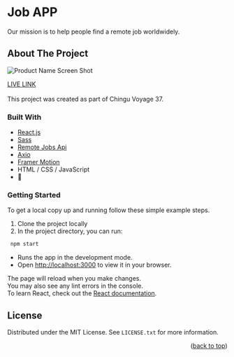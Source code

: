 # Job APP
Our mission is to help people find a remote job worldwidely.
<!-- ABOUT THE PROJECT -->
## About The Project
![Product Name Screen Shot](https://github.com/chingu-voyages/v37-geckos-team-05/blob/Final-files/product.gif)

[LIVE LINK](https://acareer.netlify.app/)\
\
This project was created as part of Chingu Voyage 37.

<!-- GETTING STARTED -->

### Built With
* [React.js](https://reactjs.org/)
* [Sass](https://sass-lang.com/)
* [Remote Jobs Api](https://github.com/remotive-io/remote-jobs-api)
* [Axio](https://axios-http.com/docs/intro)
* [Framer Motion](https://www.framer.com/motion/)
* HTML / CSS / JavaScript
* 💜
<!-- GETTING STARTED -->
### Getting Started
To get a local copy up and running follow these simple example steps.
1. Clone the project locally
2. In the project directory, you can run:
 ```sh
  npm start
  ```
- Runs the app in the development mode.
- Open [http://localhost:3000](http://localhost:3000) to view it in your browser.


The page will reload when you make changes.\
You may also see any lint errors in the console.\
To learn React, check out the [React documentation](https://reactjs.org/).

<!-- LICENSE -->
## License
Distributed under the MIT License. See `LICENSE.txt` for more information.
<p align="right">(<a href="#top">back to top</a>)</p>
